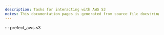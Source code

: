 ```yaml
---
description: Tasks for interacting with AWS S3
notes: This documentation pages is generated from source file docstrings.
---
```


::: prefect_aws.s3